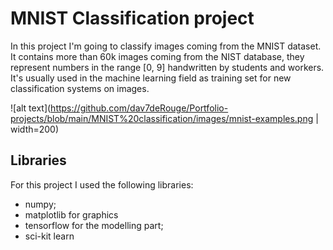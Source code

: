 # MNIST Classification project

In this project I'm going to classify images coming from the MNIST dataset. It contains more than 60k images coming from the NIST database, they represent numbers in the range [0, 9] handwritten by students and workers. It's usually used in the machine learning field as training set for new classification systems on images.

![alt text](https://github.com/dav7deRouge/Portfolio-projects/blob/main/MNIST%20classification/images/mnist-examples.png | width=200)

## Libraries
For this project I used the following libraries:
* numpy;
* matplotlib for graphics
* tensorflow for the modelling part;
* sci-kit learn

